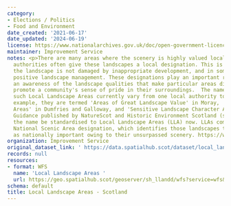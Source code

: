 ```yaml
---
category:
- Elections / Politics
- Food and Environment
date_created: '2021-06-17'
date_updated: '2024-06-19'
license: https://www.nationalarchives.gov.uk/doc/open-government-licence/version/3/
maintainer: Improvement Service
notes: <p>There are many areas where the scenery is highly valued locally and local
  authorities often give these landscapes a local designation. This is to ensure that
  the landscape is not damaged by inappropriate development, and in some cases encourage
  positive landscape management. These designations play an important role in developing
  an awareness of the landscape qualities that make particular areas distinctive and
  promote a community's sense of pride in their surroundings.  The names used for
  such Local Landscape Areas currently vary from one local authority to another. For
  example, they are termed 'Areas of Great Landscape Value' in Moray, 'Special Landscape
  Areas' in Dumfries and Galloway, and 'Sensitive Landscape Character Areas' in Ayrshire.
  Guidance published by NatureScot and Historic Environment Scotland (see below) suggests
  the name be standardised to Local Landscape Areas (LLA) now. LLAs complement the
  National Scenic Area designation, which identifies those landscapes that are seen
  as nationally important owing to their unsurpassed scenery. https://www.nature.scot/professional-advice/protected-areas-and-species/protected-areas/local-designations/local-landscape-areas</p>
organization: Improvement Service
original_dataset_link: ' https://data.spatialhub.scot/dataset/local_landscape_areas-is'
records: null
resources:
- format: WFS
  name: 'Local Landscape Areas '
  url: https://geo.spatialhub.scot/geoserver/sh_llandd/wfs?service=wfs&typeName=sh_llandd:pub_llandd
schema: default
title: Local Landscape Areas - Scotland
---
```


